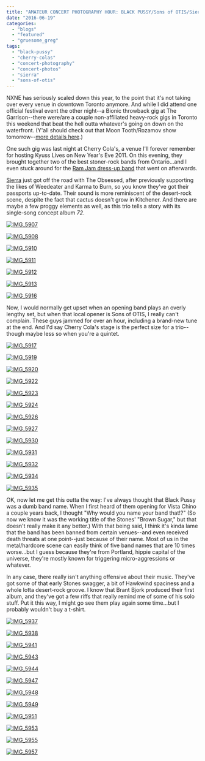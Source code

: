 ```yaml
---
title: "AMATEUR CONCERT PHOTOGRAPHY HOUR: BLACK PUSSY/Sons of OTIS/Sierra @ Cherry Cola's, June 18, 2016"
date: "2016-06-19"
categories: 
  - "blogs"
  - "featured"
  - "gruesome_greg"
tags: 
  - "black-pussy"
  - "cherry-colas"
  - "concert-photography"
  - "concert-photos"
  - "sierra"
  - "sons-of-otis"
---
```


NXNE has seriously scaled down this year, to the point that it's not taking over every venue in downtown Toronto anymore. And while I did attend one official festival event the other night--a Bionic throwback gig at The Garrison--there were/are a couple non-affiliated heavy-rock gigs in Toronto this weekend that beat the hell outta whatever's going on down on the waterfront. (Y'all should check out that Moon Tooth/Rozamov show tomorrow--[more details here](https://hellbound.ca/2016/06/looking-live-metal-weekend-toronto-hamilton-montreal/).)

One such gig was last night at Cherry Cola's, a venue I'll forever remember for hosting Kyuss Lives on New Year's Eve 2011. On this evening, they brought together two of the best stoner-rock bands from Ontario...and I even stuck around for the [Ram Jam dress-up band](https://www.youtube.com/watch?v=V0OFF3q4Pxk) that went on afterwards.

[Sierra](https://sierrariff.bandcamp.com/) just got off the road with The Obsessed, after previously supporting the likes of Weedeater and Karma to Burn, so you know they've got their passports up-to-date. Their sound is more reminiscent of the desert-rock scene, despite the fact that cactus doesn't grow in Kitchener. And there are maybe a few proggy elements as well, as this trio tells a story with its single-song concept album _72_.

[![IMG_5907](https://hellbound.ca/wp-content/uploads/2016/06/IMG_5907-1024x768.jpg)](https://hellbound.ca/wp-content/uploads/2016/06/IMG_5907.jpg)

[![IMG_5908](https://hellbound.ca/wp-content/uploads/2016/06/IMG_5908.jpg)](https://hellbound.ca/wp-content/uploads/2016/06/IMG_5908.jpg)

[![IMG_5910](https://hellbound.ca/wp-content/uploads/2016/06/IMG_5910.jpg)](https://hellbound.ca/wp-content/uploads/2016/06/IMG_5910.jpg)

[![IMG_5911](https://hellbound.ca/wp-content/uploads/2016/06/IMG_5911.jpg)](https://hellbound.ca/wp-content/uploads/2016/06/IMG_5911.jpg)

[![IMG_5912](https://hellbound.ca/wp-content/uploads/2016/06/IMG_5912.jpg)](https://hellbound.ca/wp-content/uploads/2016/06/IMG_5912.jpg)

[![IMG_5913](https://hellbound.ca/wp-content/uploads/2016/06/IMG_5913.jpg)](https://hellbound.ca/wp-content/uploads/2016/06/IMG_5913.jpg)

[![IMG_5916](https://hellbound.ca/wp-content/uploads/2016/06/IMG_5916.jpg)](https://hellbound.ca/wp-content/uploads/2016/06/IMG_5916.jpg)

Now, I would normally get upset when an opening band plays an overly lengthy set, but when that local opener is Sons of OTIS, I really can't complain. These guys jammed for over an hour, including a brand-new tune at the end. And I'd say Cherry Cola's stage is the perfect size for a trio--though maybe less so when you're a quintet.

[![IMG_5917](https://hellbound.ca/wp-content/uploads/2016/06/IMG_5917-1024x768.jpg)](https://hellbound.ca/wp-content/uploads/2016/06/IMG_5917.jpg)

[![IMG_5919](https://hellbound.ca/wp-content/uploads/2016/06/IMG_5919.jpg)](https://hellbound.ca/wp-content/uploads/2016/06/IMG_5919.jpg)

[![IMG_5920](https://hellbound.ca/wp-content/uploads/2016/06/IMG_5920.jpg)](https://hellbound.ca/wp-content/uploads/2016/06/IMG_5920.jpg)

[![IMG_5922](https://hellbound.ca/wp-content/uploads/2016/06/IMG_5922-1024x768.jpg)](https://hellbound.ca/wp-content/uploads/2016/06/IMG_5922.jpg)

[![IMG_5923](https://hellbound.ca/wp-content/uploads/2016/06/IMG_5923-1024x768.jpg)](https://hellbound.ca/wp-content/uploads/2016/06/IMG_5923.jpg)

[![IMG_5924](https://hellbound.ca/wp-content/uploads/2016/06/IMG_5924.jpg)](https://hellbound.ca/wp-content/uploads/2016/06/IMG_5924.jpg)

[![IMG_5926](https://hellbound.ca/wp-content/uploads/2016/06/IMG_5926.jpg)](https://hellbound.ca/wp-content/uploads/2016/06/IMG_5926.jpg)

[![IMG_5927](https://hellbound.ca/wp-content/uploads/2016/06/IMG_5927.jpg)](https://hellbound.ca/wp-content/uploads/2016/06/IMG_5927.jpg)

[![IMG_5930](https://hellbound.ca/wp-content/uploads/2016/06/IMG_5930.jpg)](https://hellbound.ca/wp-content/uploads/2016/06/IMG_5930.jpg)

[![IMG_5931](https://hellbound.ca/wp-content/uploads/2016/06/IMG_5931.jpg)](https://hellbound.ca/wp-content/uploads/2016/06/IMG_5931.jpg)

[![IMG_5932](https://hellbound.ca/wp-content/uploads/2016/06/IMG_5932.jpg)](https://hellbound.ca/wp-content/uploads/2016/06/IMG_5932.jpg)

[![IMG_5934](https://hellbound.ca/wp-content/uploads/2016/06/IMG_5934.jpg)](https://hellbound.ca/wp-content/uploads/2016/06/IMG_5934.jpg)

[![IMG_5935](https://hellbound.ca/wp-content/uploads/2016/06/IMG_5935.jpg)](https://hellbound.ca/wp-content/uploads/2016/06/IMG_5935.jpg)

OK, now let me get this outta the way: I've always thought that Black Pussy was a dumb band name. When I first heard of them opening for Vista Chino a couple years back, I thought "Why would you name your band that!?" (So now we know it was the working title of the Stones' "Brown Sugar," but that doesn't really make it any better.) With that being said, I think it's kinda lame that the band has been banned from certain venues--and even received death threats at one point--just because of their name. Most of us in the metal/hardcore scene can easily think of five band names that are 10 times worse...but I guess because they're from Portland, hippie capital of the universe, they're mostly known for triggering micro-aggressions or whatever.

In any case, there really isn't anything offensive about their music. They've got some of that early Stones swagger, a bit of Hawkwind spaciness and a whole lotta desert-rock groove. I know that Brant Bjork produced their first album, and they've got a few riffs that really remind me of some of his solo stuff. Put it this way, I might go see them play again some time...but I probably wouldn't buy a t-shirt.

[![IMG_5937](https://hellbound.ca/wp-content/uploads/2016/06/IMG_5937-1024x768.jpg)](https://hellbound.ca/wp-content/uploads/2016/06/IMG_5937.jpg)

[![IMG_5938](https://hellbound.ca/wp-content/uploads/2016/06/IMG_5938.jpg)](https://hellbound.ca/wp-content/uploads/2016/06/IMG_5938.jpg)

[![IMG_5941](https://hellbound.ca/wp-content/uploads/2016/06/IMG_5941.jpg)](https://hellbound.ca/wp-content/uploads/2016/06/IMG_5941.jpg)

[![IMG_5943](https://hellbound.ca/wp-content/uploads/2016/06/IMG_5943.jpg)](https://hellbound.ca/wp-content/uploads/2016/06/IMG_5943.jpg)

[![IMG_5944](https://hellbound.ca/wp-content/uploads/2016/06/IMG_5944.jpg)](https://hellbound.ca/wp-content/uploads/2016/06/IMG_5944.jpg)

[![IMG_5947](https://hellbound.ca/wp-content/uploads/2016/06/IMG_5947.jpg)](https://hellbound.ca/wp-content/uploads/2016/06/IMG_5947.jpg)

[![IMG_5948](https://hellbound.ca/wp-content/uploads/2016/06/IMG_5948.jpg)](https://hellbound.ca/wp-content/uploads/2016/06/IMG_5948.jpg)

[![IMG_5949](https://hellbound.ca/wp-content/uploads/2016/06/IMG_5949.jpg)](https://hellbound.ca/wp-content/uploads/2016/06/IMG_5949.jpg)

[![IMG_5951](https://hellbound.ca/wp-content/uploads/2016/06/IMG_5951.jpg)](https://hellbound.ca/wp-content/uploads/2016/06/IMG_5951.jpg)

[![IMG_5953](https://hellbound.ca/wp-content/uploads/2016/06/IMG_5953.jpg)](https://hellbound.ca/wp-content/uploads/2016/06/IMG_5953.jpg)

[![IMG_5955](https://hellbound.ca/wp-content/uploads/2016/06/IMG_5955-1024x768.jpg)](https://hellbound.ca/wp-content/uploads/2016/06/IMG_5955.jpg)

[![IMG_5957](https://hellbound.ca/wp-content/uploads/2016/06/IMG_5957.jpg)](https://hellbound.ca/wp-content/uploads/2016/06/IMG_5957.jpg)
